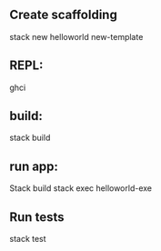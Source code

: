 ## Create scaffolding
stack new helloworld new-template

## REPL:
ghci

## build:
stack build

## run app:
Stack build
stack exec helloworld-exe

## Run tests
stack test
